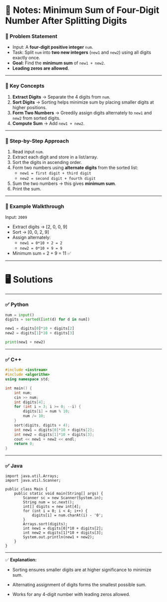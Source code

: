 # 📘 Notes: Minimum Sum of Four-Digit Number After Splitting Digits

### 🔹 Problem Statement

- Input: A **four-digit positive integer** `num`.
- Task: Split `num` into **two new integers** (`new1` and `new2`) using all digits exactly once.
- **Goal:** Find the **minimum sum** of `new1 + new2`.
- **Leading zeros are allowed**.

---

### 🔹 Key Concepts

1. **Extract Digits** → Separate the 4 digits from `num`.
2. **Sort Digits** → Sorting helps minimize sum by placing smaller digits at higher positions.
3. **Form Two Numbers** → Greedily assign digits alternately to `new1` and `new2` from sorted digits.
4. **Compute Sum** → Add `new1 + new2`.

---

### 🔹 Step-by-Step Approach

1. Read input `num`.
2. Extract each digit and store in a list/array.
3. Sort the digits in ascending order.
4. Form two numbers using **alternate digits** from the sorted list:
    - `new1 = first digit + third digit`
    - `new2 = second digit + fourth digit`
5. Sum the two numbers → this gives **minimum sum**.
6. Print the sum.

---

### 🔹 Example Walkthrough

Input: `2009`

- Extract digits → [2, 0, 0, 9]
- Sort → [0, 0, 2, 9]
- Assign alternately:
    - `new1 = 0*10 + 2 = 2`
    - `new2 = 0*10 + 9 = 9`
- Minimum sum = 2 + 9 = 11 ✅

---

# 🖥 Solutions

---

### ✅ Python

```python
num = input()
digits = sorted([int(d) for d in num])

new1 = digits[0]*10 + digits[2]
new2 = digits[1]*10 + digits[3]

print(new1 + new2)

```
---

### ✅ C++

```cpp
#include <iostream>
#include <algorithm>
using namespace std;

int main() {
    int num;
    cin >> num;
    int digits[4];
    for (int i = 3; i >= 0; --i) {
        digits[i] = num % 10;
        num /= 10;
    }
    sort(digits, digits + 4);
    int new1 = digits[0]*10 + digits[2];
    int new2 = digits[1]*10 + digits[3];
    cout << new1 + new2 << endl;
    return 0;
}

```

---

### ✅ Java

```
import java.util.Arrays;
import java.util.Scanner;

public class Main {
    public static void main(String[] args) {
        Scanner sc = new Scanner(System.in);
        String num = sc.next();
        int[] digits = new int[4];
        for (int i = 0; i < 4; i++) {
            digits[i] = num.charAt(i) - '0';
        }
        Arrays.sort(digits);
        int new1 = digits[0]*10 + digits[2];
        int new2 = digits[1]*10 + digits[3];
        System.out.println(new1 + new2);
    }
}

```

---

✅ **Explanation:**

- Sorting ensures smaller digits are at higher significance to minimize sum.
    
- Alternating assignment of digits forms the smallest possible sum.
    
- Works for any 4-digit number with leading zeros allowed.